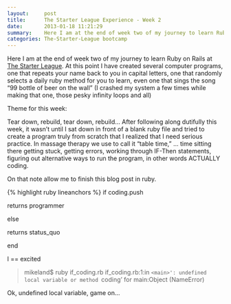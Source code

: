 ```yaml
---
layout:     post
title:      The Starter League Experience - Week 2
date:       2013-01-18 11:21:29
summary:    Here I am at the end of week two of my journey to learn Ruby on Rails 
categories: The-Starter-League bootcamp
---
```


Here I am at the end of week two of my journey to learn Ruby on Rails at [The Starter League](http://www.starterleague.com/). At this point I have created several computer programs, one that repeats your name back to you in capital letters, one that randomly selects a daily ruby method for you to learn, even one that sings the song “99 bottle of beer on the wall” (I crashed my system a few times while making that one, those pesky infinity loops and all)

Theme for this week:

Tear down, rebuild, tear down, rebuild… After following along dutifully this week, it wasn’t until I sat down in front of a blank ruby file and tried to create a program truly from scratch that I realized that I need serious practice. In massage therapy we use to call it “table time,” … time sitting there getting stuck, getting errors, working through IF-Then statements, figuring out alternative ways to run the program, in other words ACTUALLY coding.

On that note allow me to finish this blog post in ruby.

{% highlight ruby lineanchors %}
if coding.push

returns programmer

else

returns status_quo

end

I == excited

> mikeland$ ruby if_coding.rb
> if_coding.rb:1:in `<main>': undefined local variable or method `coding’ for main:Object (NameError)


Ok, undefined local variable, game on…
